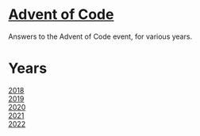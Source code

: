 # [Advent of Code](https://adventofcode.com/)

Answers to the Advent of Code event, for various years.

# Years

[2018](2018/)\
[2019](2019/)\
[2020](2020/)\
[2021](2021/)\
[2022](2022/)
